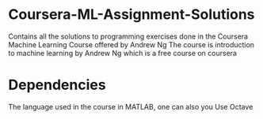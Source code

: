 # Coursera-ML-Assignment-Solutions
Contains all the solutions to programming exercises done in the Coursera Machine Learning Course offered by Andrew Ng
The course is introduction to machine learning by Andrew Ng which is a free course on coursera
# Dependencies
The language used in the course in MATLAB, one can also you Use Octave
